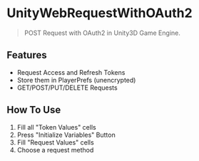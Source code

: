 # UnityWebRequestWithOAuth2
> POST Request with OAuth2 in Unity3D Game Engine.

## Features
- Request Access and Refresh Tokens
- Store them in PlayerPrefs (unencrypted)
- GET/POST/PUT/DELETE Requests

## How To Use
1. Fill all "Token Values" cells
2. Press "Initialize Variables" Button
3. Fill "Request Values" cells
4. Choose a request method


